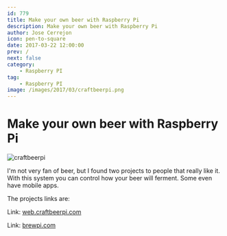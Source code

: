 ```yaml
---
id: 779
title: Make your own beer with Raspberry Pi
description: Make your own beer with Raspberry Pi
author: Jose Cerrejon
icon: pen-to-square
date: 2017-03-22 12:00:00
prev: /
next: false
category:
    - Raspberry PI
tag:
    - Raspberry PI
image: /images/2017/03/craftbeerpi.png
---
```


# Make your own beer with Raspberry Pi

![craftbeerpi](/images/2017/03/craftbeerpi.png)

I'm not very fan of beer, but I found two projects to people that really like it. With this system you can control how your beer will ferment. Some even have mobile apps.

The projects links are:

Link: [web.craftbeerpi.com](https://web.craftbeerpi.com/)

Link: [brewpi.com](https://www.brewpi.com/)
